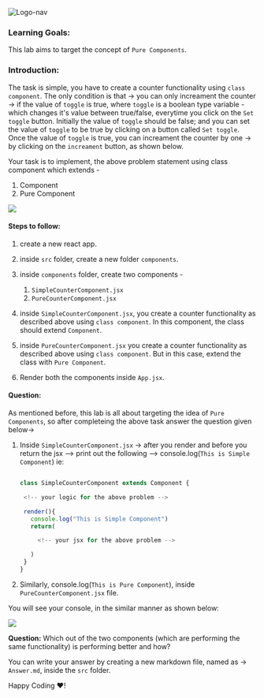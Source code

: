 ![Logo-nav](https://s3.ap-south-1.amazonaws.com/kalvi-education.github.io/front-end-web-development/Kalvium-Logo.png)

### Learning Goals:

This lab aims to target the concept of `Pure Components`.

### Introduction:

The task is simple, you have to create a counter functionality using `class component`.
The only condition is that -> you can only increament the counter -> if the value of `toggle` is true, where
`toggle` is a boolean type variable - which changes it's value between true/false, everytime you click on the `Set toggle` button.
Initially the value of `toggle` should be false; and you can set the value of `toggle` to be true by clicking on a button called `Set toggle`. Once the value of `toggle` is true, you can increament the counter by one -> by clicking on the `increament` button, as shown below.

Your task is to implement, the above problem statement using class component which extends - 
1. Component
2. Pure Component

![](https://s3.ap-south-1.amazonaws.com/kalvi-education.github.io/front-end-web-development/pure-component-react.gif)


#### Steps to follow:

1. create a new react app.
2. inside `src` folder, create a new folder `components`.
3. inside `components` folder, create two components -

     1. `SimpleCounterComponent.jsx`
     2. `PureCounterComponent.jsx`

4. inside `SimpleCounterComponent.jsx`, you create a counter functionality as described above using `class component`. In this component, the class should extend `Component`.
5. inside `PureCounterComponent.jsx` you create a counter functionality as described above using `class component`. But in this case, extend the class with `Pure Component`.
6. Render both the components inside `App.jsx`.

#### Question:

As mentioned before, this lab is all about targeting the idea of `Pure Components`, so after completeing the above task answer the question given below-> 

1. Inside `SimpleCounterComponent.jsx` -> after you render and before you return the jsx --> print out the following --> console.log(`This is Simple Component`) ie:

   ```jsx

   class SimpleCounterComponent extends Component {

    <!-- your logic for the above problem -->

    render(){
      console.log("This is Simple Component")
      return(

        <!-- your jsx for the above problem -->

      )
    }
   }

   ```

2. Similarly, console.log(`This is Pure Component`), inside `PureCounterComponent.jsx` file.

You will see your console, in the similar manner as shown below:

![](https://s3.ap-south-1.amazonaws.com/kalvi-education.github.io/front-end-web-development/pure-component-react-console.gif)

**Question:** Which out of the two components (which are performing the same functionality) is performing better and how?

You can write your answer by creating a new markdown file, named as -> `Answer.md`, inside the `src` folder.

Happy Coding ❤️!